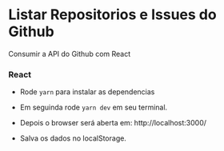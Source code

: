 # Listar Repositorios e Issues do Github

Consumir a API do Github com React

### React

- Rode `yarn` para instalar as dependencias

- Em seguinda rode `yarn dev` em seu terminal.

- Depois o browser será aberta em: http://localhost:3000/

- Salva os dados no localStorage.
